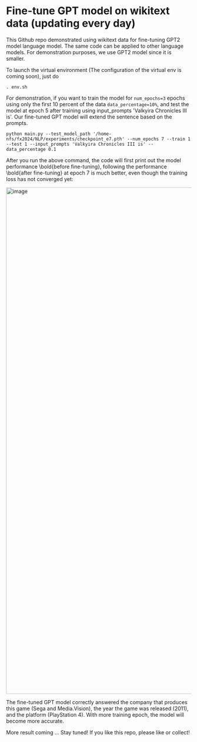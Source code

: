 # Fine-tune GPT model on wikitext data (updating every day)

This Github repo demonstrated using wikitext data for fine-tuning GPT2 model language model. The same code can be applied to other language models. For demonstration purposes, we use GPT2 model since it is smaller.

To launch the virtual environment (The configuration of the virtual env is coming soon), just do

`. env.sh`


For demonstration, if you want to train the model for `num_epochs=3` epochs using only the first 10 percent of the data `data_percentage=10%`, and test the model at epoch 5 after training using input_prompts 'Valkyira Chronicles III is'. Our fine-tuned GPT model will extend the sentence based on the prompts. 

`python main.py --test_model_path '/home-nfs/fx2024/NLP/experiments/checkpoint_e7.pth' --num_epochs 7 --train 1 --test 1 --input_prompts 'Valkyira Chronicles III is' --data_percentage 0.1
`

After you run the above command, the code will first print out the model performance \bold{before fine-tuning}, following the performance \bold{after fine-tuning} at epoch 7 is much better, even though the training loss has not converged yet:

<img width="1374" alt="image" src="https://github.com/FeiXu-spacetime/NLP_GPT-fine-tuning/assets/72999482/0e30ff52-ec49-4cf5-82b0-36894b31793e">


The fine-tuned GPT model correctly answered the company that produces this game (Sega and Media.Vision), the year the game was released (2011), and the platform (PlayStation 4). With more training epoch, the model will become more accurate. 

More result coming ... Stay tuned! If you like this repo, please like or collect! 

